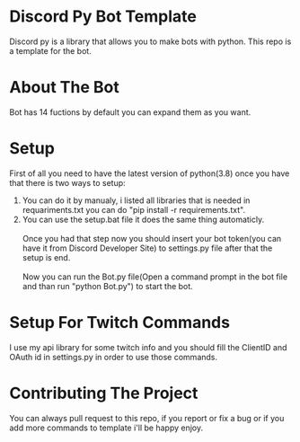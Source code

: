 # Discord Py Bot Template
Discord py is a library that allows you to make bots with python. This repo is a template for the bot.

# About The Bot
Bot has 14 fuctions by default you can expand them as you want.

# Setup
First of all you need to have the latest version of python(3.8) once you have that there is two ways to setup: <br />
1) You can do it by manualy, i listed all libraries that is needed in requariments.txt you can do "pip install -r requirements.txt".  <br />
2) You can use the setup.bat file it does the same thing automaticly. <br /> <br />
Once you had that step now you should insert your bot token(you can have it from Discord Developer Site) to settings.py file after that the setup is end. <br /> <br />
Now you can run the Bot.py file(Open a command prompt in the bot file and than run "python Bot.py") to start the bot. <br />

# Setup For Twitch Commands
I use my api library for some twitch info and you should fill the ClientID and OAuth id in settings.py in order to use those commands.

# Contributing The Project
You can always pull request to this repo, if you report or fix a bug or if you add more commands to template i'll be happy enjoy.


